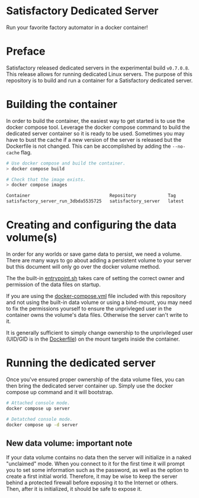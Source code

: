 Satisfactory Dedicated Server
=============================

Run your favorite factory automator in a docker container!

# Preface
Satisfactory released dedicated servers in the experimental build `v0.7.0.8`.
This release allows for running dedicated Linux servers. The purpose of this
repository is to build and run a container for a Satisfactory dedicated server.

# Building the container
In order to build the container, the easiest way to get started is to use the
docker compose tool. Leverage the docker compose command to build the dedicated
server container so it is ready to be used. Sometimes you may have to bust the
cache if a new version of the server is released but the Dockerfile is not
changed. This can be accomplished by adding the `--no-cache` flag.

```bash
# Use docker compose and build the container.
> docker compose build

# Check that the image exists.
> docker compose images

Container                              Repository            Tag                 Image Id            Size
satisfactory_server_run_3dbda5535725   satisfactory_server   latest              a14a129080e0        7.68GB
```

# Creating and configuring the data volume(s)
In order for any worlds or save game data to persist, we need a volume. There
are many ways to go about adding a persistent volume to your server but this
document will only go over the docker volume method.

The the built-in [entrypoint.sh](./scripts/entrypoint.sh) takes care of setting
the correct owner and permission of the data files on startup.

If you are using the [docker-compose.yml](./docker-compose.yml) file included
with this repository and not using the built-in data volume or using a
bind-mount, you may need to fix the permissions yourself to ensure the
unprivleged user in the container owns the volume's data files. Otherwise
the server can't write to it.

It is generally sufficient to simply change ownership to the unprivileged
user (UID/GID is in the [Dockerfile](./Dockerfile)) on the mount targets inside
the container.

# Running the dedicated server
Once you've ensured proper ownership of the data volume files, you can then
bring the dedicated server container up. Simply use the docker compose up
command and it will bootstrap.

```bash
# Attached console mode.
docker compose up server

# Detatched console mode.
docker compose up -d server
```

## New data volume: important note
If your data volume contains no data then the server will initialize in a
naked "unclaimed" mode. When you connect to it for the first time it will prompt
you to set some information such as the password, as well as the option to
create a first initial world. Therefore, it may be wise to keep the server
behind a protected firewall before exposing it to the Internet or others. Then,
after it is initialized, it should be safe to expose it.
